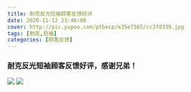 ```yaml
---
title: 耐克反光短袖顾客反馈好评
date: 2020-11-12 23:46:08
cover: http://pic.yupoo.com/ptbxcp/e35e7365/cc3f0339.jpg
tags: [耐克,短袖]
categories: [顾客反馈]
---
```


###   耐克反光短袖顾客反馈好评，感谢兄弟！
![](http://pic.yupoo.com/ptbxcp/c82e96af/062f7fb8.jpg)
![](http://pic.yupoo.com/ptbxcp/e35e7365/cc3f0339.jpg)

